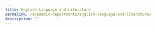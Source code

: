 ```yaml
---
title: English Language and Literature
permalink: /academic-departments/english-language-and-literature/
description: ""
---
```

